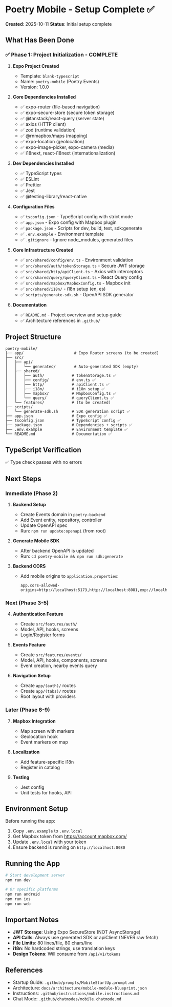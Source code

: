 # Poetry Mobile - Setup Complete ✅

**Created**: 2025-10-11
**Status**: Initial setup complete

## What Has Been Done

### ✅ Phase 1: Project Initialization - COMPLETE

1. **Expo Project Created**
   - Template: `blank-typescript`
   - Name: `poetry-mobile` (Poetry Events)
   - Version: 1.0.0

2. **Core Dependencies Installed**
   - ✅ expo-router (file-based navigation)
   - ✅ expo-secure-store (secure token storage)
   - ✅ @tanstack/react-query (server state)
   - ✅ axios (HTTP client)
   - ✅ zod (runtime validation)
   - ✅ @rnmapbox/maps (mapping)
   - ✅ expo-location (geolocation)
   - ✅ expo-image-picker, expo-camera (media)
   - ✅ i18next, react-i18next (internationalization)

3. **Dev Dependencies Installed**
   - ✅ TypeScript types
   - ✅ ESLint
   - ✅ Prettier
   - ✅ Jest
   - ✅ @testing-library/react-native

4. **Configuration Files**
   - ✅ `tsconfig.json` - TypeScript config with strict mode
   - ✅ `app.json` - Expo config with Mapbox plugin
   - ✅ `package.json` - Scripts for dev, build, test, sdk:generate
   - ✅ `.env.example` - Environment template
   - ✅ `.gitignore` - Ignore node_modules, generated files

5. **Core Infrastructure Created**
   - ✅ `src/shared/config/env.ts` - Environment validation
   - ✅ `src/shared/auth/tokenStorage.ts` - Secure JWT storage
   - ✅ `src/shared/http/apiClient.ts` - Axios with interceptors
   - ✅ `src/shared/query/queryClient.ts` - React Query config
   - ✅ `src/shared/mapbox/MapboxConfig.ts` - Mapbox init
   - ✅ `src/shared/i18n/` - i18n setup (en, es)
   - ✅ `scripts/generate-sdk.sh` - OpenAPI SDK generator

6. **Documentation**
   - ✅ `README.md` - Project overview and setup guide
   - ✅ Architecture references in `.github/`

## Project Structure

```
poetry-mobile/
├── app/                      # Expo Router screens (to be created)
├── src/
│   ├── api/
│   │   └── generated/        # Auto-generated SDK (empty)
│   ├── shared/
│   │   ├── auth/            # tokenStorage.ts ✅
│   │   ├── config/          # env.ts ✅
│   │   ├── http/            # apiClient.ts ✅
│   │   ├── i18n/            # i18n setup ✅
│   │   ├── mapbox/          # MapboxConfig.ts ✅
│   │   └── query/           # queryClient.ts ✅
│   └── features/            # (to be created)
├── scripts/
│   └── generate-sdk.sh      # SDK generation script ✅
├── app.json                 # Expo config ✅
├── tsconfig.json            # TypeScript config ✅
├── package.json             # Dependencies + scripts ✅
├── .env.example             # Environment template ✅
└── README.md                # Documentation ✅
```

## TypeScript Verification

✅ Type check passes with no errors

## Next Steps

### Immediate (Phase 2)

1. **Backend Setup**
   - Create Events domain in `poetry-backend`
   - Add Event entity, repository, controller
   - Update OpenAPI spec
   - Run: `npm run update:openapi` (from root)

2. **Generate Mobile SDK**
   - After backend OpenAPI is updated
   - Run: `cd poetry-mobile && npm run sdk:generate`

3. **Backend CORS**
   - Add mobile origins to `application.properties`:
     ```
     app.cors-allowed-origins=http://localhost:5173,http://localhost:8081,exp://localhost:8081
     ```

### Next (Phase 3-5)

4. **Authentication Feature**
   - Create `src/features/auth/`
   - Model, API, hooks, screens
   - Login/Register forms

5. **Events Feature**
   - Create `src/features/events/`
   - Model, API, hooks, components, screens
   - Event creation, nearby events query

6. **Navigation Setup**
   - Create `app/(auth)/` routes
   - Create `app/(tabs)/` routes
   - Root layout with providers

### Later (Phase 6-9)

7. **Mapbox Integration**
   - Map screen with markers
   - Geolocation hook
   - Event markers on map

8. **Localization**
   - Add feature-specific i18n
   - Register in catalog

9. **Testing**
   - Jest config
   - Unit tests for hooks, API

## Environment Setup

Before running the app:

1. Copy `.env.example` to `.env.local`
2. Get Mapbox token from https://account.mapbox.com/
3. Update `.env.local` with your token
4. Ensure backend is running on `http://localhost:8080`

## Running the App

```bash
# Start development server
npm run dev

# Or specific platforms
npm run android
npm run ios
npm run web
```

## Important Notes

- **JWT Storage**: Using Expo SecureStore (NOT AsyncStorage)
- **API Calls**: Always use generated SDK or apiClient (NEVER raw fetch)
- **File Limits**: 80 lines/file, 80 chars/line
- **i18n**: No hardcoded strings, use translation keys
- **Design Tokens**: Will consume from `/api/v1/tokens`

## References

- Startup Guide: `.github/prompts/MobileStartUp.prompt.md`
- Architecture: `docs/architecture/mobile-module-blueprint.json`
- Instructions: `.github/instructions/mobile.instructions.md`
- Chat Mode: `.github/chatmodes/mobile.chatmode.md`
